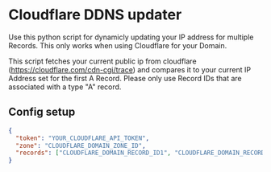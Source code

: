 # Cloudflare DDNS updater

Use this python script for dynamicly updating your IP address for multiple Records. This only works when using Cloudflare for your Domain. 

This script fetches your current public ip from cloudflare (https://cloudflare.com/cdn-cgi/trace) and compares it to your current IP Address set for the first A Record. Please only use Record IDs that are associated with a type "A" record.

## Config setup

```json
{
  "token": "YOUR_CLOUDFLARE_API_TOKEN",
  "zone": "CLOUDFLARE_DOMAIN_ZONE_ID",
  "records": ["CLOUDFLARE_DOMAIN_RECORD_ID1", "CLOUDFLARE_DOMAIN_RECORD_ID2"]
}
```
